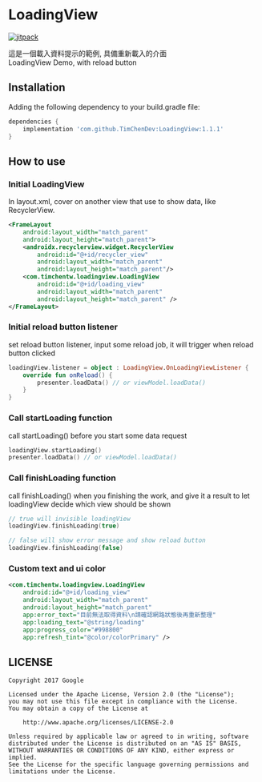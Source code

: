 # LoadingView

[![jitpack](https://jitpack.io/v/TimChenDev/LoadingView.svg)](https://jitpack.io/#TimChenDev/LoadingView)

這是一個載入資料提示的範例, 具備重新載入的介面</br>
LoadingView Demo, with reload button

## Installation

Adding the following dependency to your build.gradle file:

``` gradle
dependencies {
    implementation 'com.github.TimChenDev:LoadingView:1.1.1'
}
```

## How to use

### Initial LoadingView

In layout.xml, cover on another view that use to show data, like RecyclerView.

```xml
<FrameLayout
    android:layout_width="match_parent"
    android:layout_height="match_parent">
    <androidx.recyclerview.widget.RecyclerView
        android:id="@+id/recycler_view"
        android:layout_width="match_parent"
        android:layout_height="match_parent"/>
    <com.timchentw.loadingview.LoadingView
        android:id="@+id/loading_view"
        android:layout_width="match_parent"
        android:layout_height="match_parent" />
</FrameLayout>
```

### Initial reload button listener

set reload button listener, input some reload job, it will trigger when reload button clicked

```kotlin
loadingView.listener = object : LoadingView.OnLoadingViewListener {
    override fun onReload() {
        presenter.loadData() // or viewModel.loadData()
    }
}
```

### Call startLoading function

call startLoading() before you start some data request

``` kotlin
loadingView.startLoading()
presenter.loadData() // or viewModel.loadData()
```

### Call finishLoading function

call finishLoading() when you finishing the work, and give it a result to let loadingView decide which view should be shown

``` kotlin
// true will invisible loadingView
loadingView.finishLoading(true)

// false will show error message and show reload button
loadingView.finishLoading(false)
```

### Custom text and ui color

```xml
<com.timchentw.loadingview.LoadingView
    android:id="@+id/loading_view"
    android:layout_width="match_parent"
    android:layout_height="match_parent"
    app:error_text="目前無法取得資料\n請確認網路狀態後再重新整理"
    app:loading_text="@string/loading"
    app:progress_color="#998800"
    app:refresh_tint="@color/colorPrimary" />
```

## LICENSE

``` text
Copyright 2017 Google

Licensed under the Apache License, Version 2.0 (the "License");
you may not use this file except in compliance with the License.
You may obtain a copy of the License at

    http://www.apache.org/licenses/LICENSE-2.0

Unless required by applicable law or agreed to in writing, software
distributed under the License is distributed on an "AS IS" BASIS,
WITHOUT WARRANTIES OR CONDITIONS OF ANY KIND, either express or implied.
See the License for the specific language governing permissions and
limitations under the License.
```
